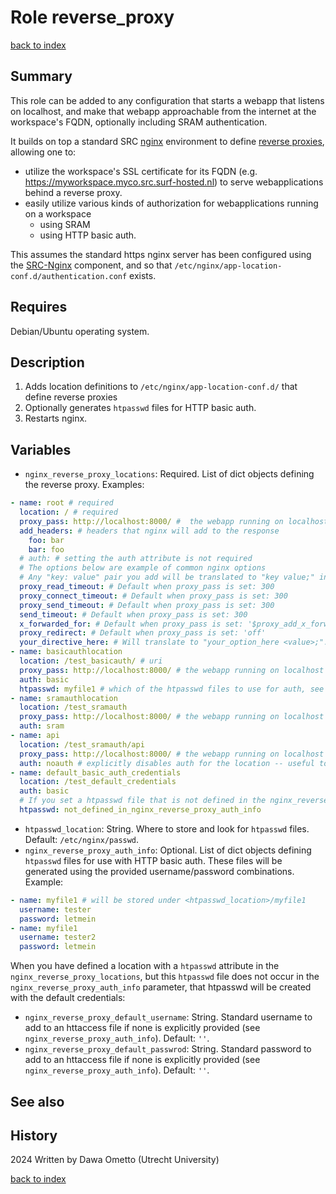 # Role reverse_proxy
[back to index](../index.md#Roles)

## Summary

This role can be added to any configuration that starts a webapp that listens on localhost, and make that webapp approachable from the internet at the workspace's FQDN, optionally including SRAM authentication.

It builds on top a standard SRC [nginx](https://nginx.org/en/) environment to define [reverse proxies](https://en.wikipedia.org/wiki/Reverse_proxy), allowing one to:

* utilize the workspace's SSL certificate for its FQDN (e.g. https://myworkspace.myco.src.surf-hosted.nl) to serve webapplications behind a reverse proxy.
* easily utilize various kinds of authorization for webapplications running on a workspace
  * using SRAM
  * using HTTP basic auth.

This assumes the standard https nginx server has been configured using the [SRC-Nginx](https://gitlab.com/rsc-surf-nl/plugins/plugin-nginx) component, and so that `/etc/nginx/app-location-conf.d/authentication.conf` exists.

## Requires

Debian/Ubuntu operating system.

## Description

1. Adds location definitions to `/etc/nginx/app-location-conf.d/` that define reverse proxies
2. Optionally generates `htpasswd` files for HTTP basic auth.
3. Restarts nginx.
 
## Variables

- `nginx_reverse_proxy_locations`: Required. List of dict objects defining the reverse proxy. Examples:

```yaml
- name: root # required
  location: / # required
  proxy_pass: http://localhost:8000/ #  the webapp running on localhost -- not required! you can instead use e.g. 'alias' as well.
  add_headers: # headers that nginx will add to the response
    foo: bar
    bar: foo
  # auth: # setting the auth attribute is not required
  # The options below are example of common nginx options
  # Any "key: value" pair you add will be translated to "key value;" in the nginx config
  proxy_read_timeout: # Default when proxy_pass is set: 300
  proxy_connect_timeout: # Default when proxy_pass is set: 300
  proxy_send_timeout: # Default when proxy_pass is set: 300
  send_timeout: # Default when proxy_pass is set: 300
  x_forwarded_for: # Default when proxy_pass is set: '$proxy_add_x_forwarded_for'
  proxy_redirect: # Default when proxy_pass is set: 'off'
  your_directive_here: # Will translate to "your_option_here <value>;".
- name: basicauthlocation
  location: /test_basicauth/ # uri
  proxy_pass: http://localhost:8000/ # the webapp running on localhost
  auth: basic
  htpasswd: myfile1 # which of the htpasswd files to use for auth, see the nginx_reverse_proxy_auth_info variable
- name: sramauthlocation
  location: /test_sramauth
  proxy_pass: http://localhost:8000/ # the webapp running on localhost
  auth: sram
- name: api
  location: /test_sramauth/api
  proxy_pass: http://localhost:8000/ # the webapp running on localhost
  auth: noauth # explicitly disables auth for the location -- useful to make exceptions for sublocations of otherwise protected locations
- name: default_basic_auth_credentials
  location: /test_default_credentials
  auth: basic
  # If you set a htpasswd file that is not defined in the nginx_reverse_proxy_auth_info variable, the file will be created with the default credentials (see below):
  htpasswd: not_defined_in_nginx_reverse_proxy_auth_info
```

- `htpasswd_location`: String. Where to store and look for `htpasswd` files. Default: `/etc/nginx/passwd`.
- `nginx_reverse_proxy_auth_info`: Optional. List of dict objects defining `htpasswd` files for use with HTTP basic auth. These files will be generated using the provided username/password combinations. Example:

```yaml
- name: myfile1 # will be stored under <htpasswd_location>/myfile1
  username: tester
  password: letmein
- name: myfile1
  username: tester2
  password: letmein
```

When you have defined a location with a `htpasswd` attribute in the `nginx_reverse_proxy_locations`, but this `htpasswd` file does not occur in the `nginx_reverse_proxy_auth_info` parameter, that htpasswd will be created with the default credentials:

- `nginx_reverse_proxy_default_username`: String. Standard username to add to an httaccess file if none is explicitly provided (see `nginx_reverse_proxy_auth_info`). Default: `''`.
- `nginx_reverse_proxy_default_passwrod`: String. Standard password to add to an httaccess file if none is explicitly provided (see `nginx_reverse_proxy_auth_info`). Default: `''`.


## See also

## History
2024 Written by Dawa Ometto (Utrecht University)


[back to index](../index.md#Roles)
